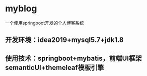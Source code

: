 # myblog
一个使用springboot开发的个人博客系统 
## 开发环境：idea2019+mysql5.7+jdk1.8 
## 使用技术：springboot+mybatis，前端UI框架semanticUI+themeleaf模板引擎
